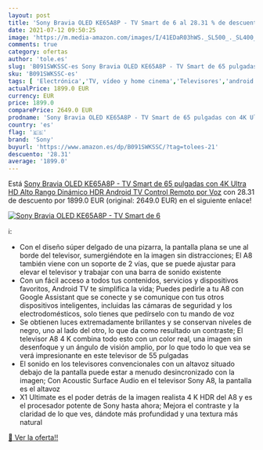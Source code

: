 ```yaml
---
layout: post
title: 'Sony Bravia OLED KE65A8P - TV Smart de 6 al 28.31 % de descuento'
date: 2021-07-12 09:50:25
image: 'https://m.media-amazon.com/images/I/41EDaR03hWS._SL500_._SL400_.jpg'
comments: true
category: ofertas
author: 'tole.es'
slug: 'B091SWKSSC-es Sony Bravia OLED KE65A8P - TV Smart de 65 pulgadas con 4K...'
sku: 'B091SWKSSC-es'
tags: [ 'Electrónica','TV, vídeo y home cinema','Televisores','android','sony', ]
actualPrice: 1899.0 EUR
currency: EUR
price: 1899.0
comparePrice: 2649.0 EUR
prodname: 'Sony Bravia OLED KE65A8P - TV Smart de 65 pulgadas con 4K Ultra HD  Alto Rango Dinámico  HDR   Android TV  Control Remoto por Voz'
country: 'es'
flag: '🇪🇸'
brand: 'Sony'
buyurl: 'https://www.amazon.es/dp/B091SWKSSC/?tag=tolees-21'
descuento: '28.31'
average: '1899.0'
---
```


Está [Sony Bravia OLED KE65A8P - TV Smart de 65 pulgadas con 4K Ultra HD  Alto Rango Dinámico  HDR   Android TV  Control Remoto por Voz](https://www.amazon.es/dp/B091SWKSSC/?tag=tolees-21) con 28.31 de descuento por 1899.0 EUR (original: 2649.0 EUR) en el siguiente enlace!

[![Sony Bravia OLED KE65A8P - TV Smart de 6](https://m.media-amazon.com/images/I/41EDaR03hWS._SL500_._SL400_.jpg)](https://www.amazon.es/dp/B091SWKSSC/?tag=tolees-21)

ℹ️:

- Con el diseño súper delgado de una pizarra, la pantalla plana se une al borde del televisor, sumergiéndote en la imagen sin distracciones; El A8 también viene con un soporte de 2 vías, que se puede ajustar para elevar el televisor y trabajar con una barra de sonido existente
- Con un fácil acceso a todos tus contenidos, servicios y dispositivos favoritos, Android TV te simplifica la vida; Puedes pedirle a tu A8 con Google Assistant que se conecte y se comunique con tus otros dispositivos inteligentes, incluidas las cámaras de seguridad y los electrodomésticos, solo tienes que pedírselo con tu mando de voz
- Se obtienen luces extremadamente brillantes y se conservan niveles de negro, uno al lado del otro, lo que da como resultado un contraste; El televisor A8 4 K combina todo esto con un color real, una imagen sin desenfoque y un ángulo de visión amplio, por lo que todo lo que vea se verá impresionante en este televisor de 55 pulgadas
- El sonido en los televisores convencionales con un altavoz situado debajo de la pantalla puede estar a menudo desincronizado con la imagen; Con Acoustic Surface Audio en el televisor Sony A8, la pantalla es el altavoz
- X1 Ultimate es el poder detrás de la imagen realista 4 K HDR del A8 y es el procesador potente de Sony hasta ahora; Mejora el contraste y la claridad de lo que ves, dándote más profundidad y una textura más natural

[🛒 Ver la oferta!!](https://www.amazon.es/dp/B091SWKSSC/?tag=tolees-21)
